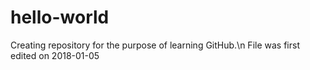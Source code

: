 # hello-world
Creating repository for the purpose of learning GitHub.\n
File was first edited on 2018-01-05
